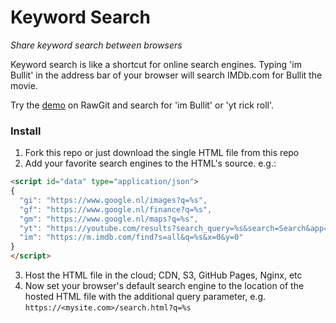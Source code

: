 Keyword Search
==============

_Share keyword search between browsers_

Keyword search is like a shortcut for online search engines. Typing 'im Bullit' in the address bar of your browser will search IMDb.com for Bullit the movie.

Try the [demo] on RawGit and search for 'im Bullit' or 'yt rick roll'.

[demo]: https://cdn.rawgit.com/namsral/keywordsearch/757b1b54/search.html


### Install

1. Fork this repo or just download the single HTML file from this repo
2. Add your favorite search engines to the HTML's source. e.g.:

  ```html
  <script id="data" type="application/json">
  {
	"gi": "https://www.google.nl/images?q=%s",
	"gf": "https://www.google.nl/finance?q=%s",
	"gm": "https://www.google.nl/maps?q=%s",
	"yt": "https://youtube.com/results?search_query=%s&search=Search&app=mobile",
	"im": "https://m.imdb.com/find?s=all&q=%s&x=0&y=0"
  }
  </script>
  ```

3. Host the HTML file in the cloud; CDN, S3, GitHub Pages, Nginx, etc
4. Now set your browser's default search engine to the location of the hosted HTML file with the additional query parameter, e.g. `https://<mysite.com>/search.html?q=%s`
